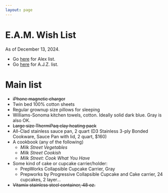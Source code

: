 ```yaml
---
layout: page
---
```


# E.A.M. Wish List

As of December 13, 2024.

- Go [here](/birthday-party/list-kid.html) for Alex list.
- Go [here](/birthday-party/list.html) for A.J.Z. list.




# Main list

- ~~iPhone magnetic charger~~
- Twin bed 100% cotton sheets
- Regular grownup size pillows for sleeping
- Williams-Sonoma kitchen towels, cotton. Ideally solid dark blue. Gray is also OK.
- ~~Large size ThermiPaq clay heating pack~~
- All-Clad stainless sauce pan, 2 quart (D3 Stainless 3-ply Bonded Cookware, Sauce Pan with lid, 2 quart, $160)
- A cookbook (any of the following)
    - *Milk Street Vegetables*
    - *Milk Street Cookish*
    - *Milk Street: Cook What You Have*
- Some kind of cake or cupcake carrier/holder:
    - PrepWorks Collapsible Cupcake Carrier, Gray
    - Prepworks by Progressive Collapsible Cupcake and Cake carrier, 24 cupcakes, 2 layer...
- ~~Vitamix stainless steel container, 48 oz.~~
